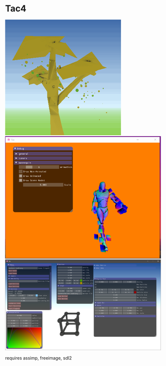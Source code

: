 # Tac4  

![tac gif](tac4.gif)
![tac gif walk](tac4_walk.gif)
![tac image](tac4.png)

requires assimp, freeimage, sdl2

